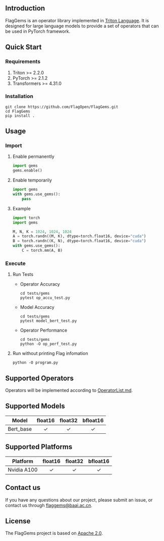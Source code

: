 ## Introduction

FlagGems is an operator library implemented in [Triton Language](https://github.com/openai/triton). It is designed for large language models to provide a set of operators that can be used in PyTorch framework.

## Quick Start

### Requirements

1. Triton >= 2.2.0  
2. PyTorch >= 2.1.2  
3. Transformers >= 4.31.0  

### Installation  

```shell
git clone https://github.com/FlagOpen/FlagGems.git
cd FlagGems
pip install .
```

## Usage  

### Import

1. Enable permanently  
    ```python
    import gems
    gems.enable()
    ```

2. Enable temporarily  
    ```python
    import gems
    with gems.use_gems():
        pass
    ```

3. Example  
    ```python
    import torch
    import gems

    M, N, K = 1024, 1024, 1024
    A = torch.randn((M, K), dtype=torch.float16, device="cuda")
    B = torch.randn((K, N), dtype=torch.float16, device="cuda")
    with gems.use_gems():
        C = torch.mm(A, B)
    ```

### Execute

1. Run Tests  
    - Operator Accuracy  
        ```shell
        cd tests/gems
        pytest op_accu_test.py
        ```
    - Model Accuracy  
        ```shell
        cd tests/gems
        pytest model_bert_test.py
        ```
    - Operator Performance  
        ```shell
        cd tests/gems
        python -O op_perf_test.py
        ```

2. Run without printing Flag infomation  
    ```shell
    python -O program.py
    ```

## Supported Operators

Operators will be implemented according to [OperatorList.md](https://github.com/FlagOpen/FlagGems/blob/master/OperatorList.md).

## Supported Models

| Model | float16 | float32 | bfloat16 |
| :---: | :---: | :---: | :---: |
| Bert_base | ✓ | ✓ | ✓ |

## Supported Platforms

| Platform | float16 | float32 | bfloat16 |
| :---: | :---: | :---: | :---: |
| Nvidia A100 | ✓ | ✓ | ✓ |

## Contact us

If you have any questions about our project, please submit an issue, or contact us through <a href="mailto:flaggems@baai.ac.cn">flaggems@baai.ac.cn</a>.

## License

The FlagGems project is based on [Apache 2.0](https://github.com/FlagOpen/FlagGems/blob/master/LICENSE).
